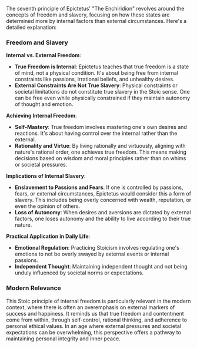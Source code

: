 The seventh principle of Epictetus' "The Enchiridion" revolves around the concepts of freedom and slavery, focusing on how these states are determined more by internal factors than external circumstances. Here's a detailed explanation:

### Freedom and Slavery

**Internal vs. External Freedom**:

-   **True Freedom is Internal**: Epictetus teaches that true freedom is a state of mind, not a physical condition. It's about being free from internal constraints like passions, irrational beliefs, and unhealthy desires.
-   **External Constraints Are Not True Slavery**: Physical constraints or societal limitations do not constitute true slavery in the Stoic sense. One can be free even while physically constrained if they maintain autonomy of thought and emotion.

**Achieving Internal Freedom**:

-   **Self-Mastery**: True freedom involves mastering one's own desires and reactions. It's about having control over the internal rather than the external.
-   **Rationality and Virtue**: By living rationally and virtuously, aligning with nature's rational order, one achieves true freedom. This means making decisions based on wisdom and moral principles rather than on whims or societal pressures.

**Implications of Internal Slavery**:

-   **Enslavement to Passions and Fears**: If one is controlled by passions, fears, or external circumstances, Epictetus would consider this a form of slavery. This includes being overly concerned with wealth, reputation, or even the opinion of others.
-   **Loss of Autonomy**: When desires and aversions are dictated by external factors, one loses autonomy and the ability to live according to their true nature.

**Practical Application in Daily Life**:

-   **Emotional Regulation**: Practicing Stoicism involves regulating one's emotions to not be overly swayed by external events or internal passions.
-   **Independent Thought**: Maintaining independent thought and not being unduly influenced by societal norms or expectations.

### Modern Relevance

This Stoic principle of internal freedom is particularly relevant in the modern context, where there is often an overemphasis on external markers of success and happiness. It reminds us that true freedom and contentment come from within, through self-control, rational thinking, and adherence to personal ethical values. In an age where external pressures and societal expectations can be overwhelming, this perspective offers a pathway to maintaining personal integrity and inner peace.
